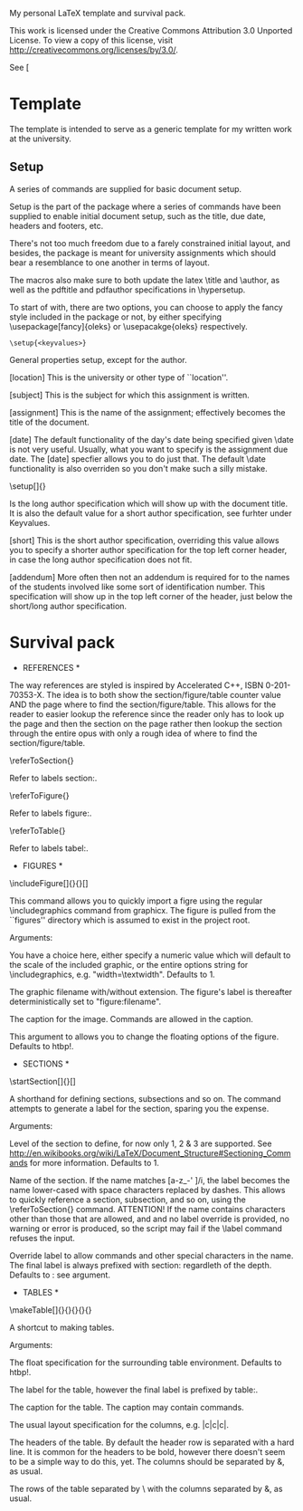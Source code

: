 My personal LaTeX template and survival pack.

This work is licensed under the Creative Commons Attribution 3.0 Unported
License. To view a copy of this license, visit
http://creativecommons.org/licenses/by/3.0/.

See [

# Template

The template is intended to serve as a generic template for my written work at
the university.

## Setup

A series of commands are supplied for basic document setup.

Setup is the part of the package where a series of commands have been supplied
to enable initial document setup, such as the title, due date, headers and
footers, etc.

There's not too much freedom due to a farely constrained initial layout, and
besides, the package is meant for university assignments which should bear a
resemblance to one another in terms of layout.

The macros also make sure to both update the latex \title and \author, as well
as the pdftitle and pdfauthor specifications in \hypersetup.

To start of with, there are two options, you can choose to apply the fancy
style included in the package or not, by either specifying
\usepackage[fancy]{oleks} or \usepacakge{oleks} respectively.

    \setup{<keyvalues>}

General properties setup, except for the author.

<keyvalues>

[location] This is the university or other type of ``location''.

[subject] This is the subject for which this assignment is written.

[assignment] This is the name of the assignment; effectively becomes the
title of the document.

[date] The default functionality of the day's date being specified given \date
is not very useful. Usually, what you want to specify is the assignment due
date. The [date] specfier allows you to do just that. The default \date
functionality is also overriden so you don't make such a silly mistake.

\setup[<keyvalues>]{<author>}

<author> Is the long author specification which will show up with the document
title. It is also the default value for a short author specification, see
furhter under Keyvalues.

<keyvalues>

[short] This is the short author specification, overriding this value allows
you to specify a shorter author specification for the top left corner header,
in case the long author specification does not fit.

[addendum] More often then not an addendum is required for to the names of the
students involved like some sort of identification number. This specification
will show up in the top left corner of the header, just below the short/long
author specification.

# Survival pack

* REFERENCES *

The way references are styled is inspired by Accelerated C++, ISBN
0-201-70353-X. The idea is to both show the section/figure/table counter value
AND the page where to find the section/figure/table. This allows for the reader
to easier lookup the reference since the reader only has to look up the page
and then the section on the page rather then lookup the section through the
entire opus with only a rough idea of where to find the section/figure/table.

\referToSection{<label>}

Refer to labels section:<label>.


\referToFigure{<label>}

Refer to labels figure:<label>.


\referToTable{<label>}

Refer to labels tabel:<label>.


* FIGURES *

\includeFigure[<options>]{<filename>}{<caption>}[<float>]

This command allows you to quickly import a figre using the regular
\includegraphics command from graphicx. The figure is pulled from the
``figures'' directory which is assumed to exist in the project root.

Arguments: 

<options> You have a choice here, either specify a numeric value which will
default to the scale of the included graphic, or the entire options string for
\includegraphics, e.g. "width=\textwidth". Defaults to 1.

<filename> The graphic filename with/without extension. The figure's label is
thereafter deterministically set to "figure:filename".

<caption> The caption for the image. Commands are allowed in the caption.

<float> This argument to allows you to change the floating options of the figure.
Defaults to htbp!.


* SECTIONS *

\startSection[<level>]{<name>}[<label>]

A shorthand for defining sections, subsections and so on. The command attempts
to generate a label for the section, sparing you the expense.

Arguments:

<level> Level of the section to define, for now only 1, 2 & 3 are supported.
See http://en.wikibooks.org/wiki/LaTeX/Document_Structure#Sectioning_Commands
for more information. Defaults to 1.

<name> Name of the section. If the name matches [a-z_-' ]/i, the label becomes
the name lower-cased with space characters replaced by dashes. This allows to
quickly reference a section, subsection, and so on, using the
\referToSection{<label>} command. ATTENTION! If the name contains characters
other than those that are allowed, and and no label override is provided, no
warning or error is produced, so the script may fail if the \label command
refuses the input. 

<label> Override label to allow commands and other special characters in the
name. The final label is always prefixed with section: regardleth of the depth.
Defaults to : see <name> argument.

* TABLES *

\makeTable[<float>]{<label>}{<caption>}{<layout>}{<headers>}{<rows>}

A shortcut to making tables.

Arguments:

<float> The float specification for the surrounding table environment. Defaults
to htbp!.

<label> The label for the table, however the final label is prefixed by table:.

<caption> The caption for the table. The caption may contain commands.

<layout> The usual layout specification for the columns, e.g. |c|c|c|.

<headers> The headers of the table. By default the header row is separated with
a hard line. It is common for the headers to be bold, however there doesn't
seem to be a simple way to do this, yet. The columns should be separated by &,
as usual.

<rows> The rows of the table separated by \\ with the columns separated by &,
as usual.
